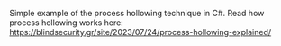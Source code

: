 Simple example of the process hollowing technique in C#.
Read how process hollowing works here: https://blindsecurity.gr/site/2023/07/24/process-hollowing-explained/
